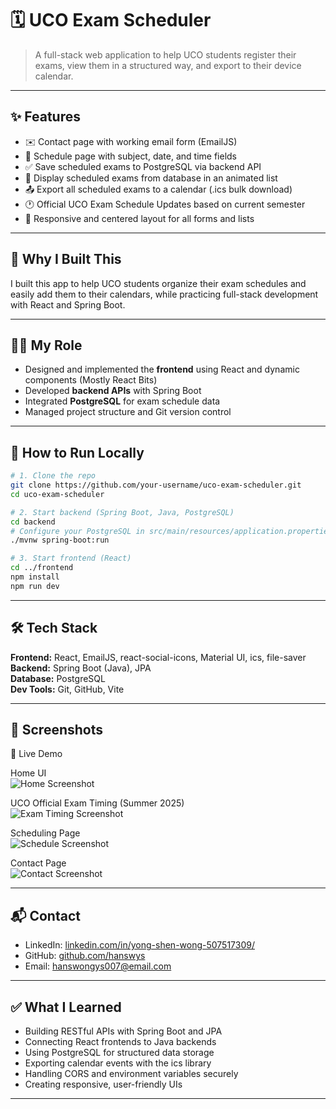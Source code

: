 # 🗓️ UCO Exam Scheduler

> A full-stack web application to help UCO students register their exams, view them in a structured way, and export to their device calendar.

---

## ✨ Features

- ✉️ Contact page with working email form (EmailJS)
- 📄 Schedule page with subject, date, and time fields
- ✅ Save scheduled exams to PostgreSQL via backend API
- 📝 Display scheduled exams from database in an animated list
- 📤 Export all scheduled exams to a calendar (.ics bulk download)
- 🕐 Official UCO Exam Schedule Updates based on current semester
- 🚀 Responsive and centered layout for all forms and lists

---

## 🧠 Why I Built This

I built this app to help UCO students organize their exam schedules and easily add them to their calendars, while practicing full-stack development with React and Spring Boot.

---

## 👨‍💻 My Role

- Designed and implemented the **frontend** using React and dynamic components (Mostly React Bits) 
- Developed **backend APIs** with Spring Boot  
- Integrated **PostgreSQL** for exam schedule data  
- Managed project structure and Git version control

---

## 🚀 How to Run Locally

```bash
# 1. Clone the repo
git clone https://github.com/your-username/uco-exam-scheduler.git
cd uco-exam-scheduler

# 2. Start backend (Spring Boot, Java, PostgreSQL)
cd backend
# Configure your PostgreSQL in src/main/resources/application.properties
./mvnw spring-boot:run

# 3. Start frontend (React)
cd ../frontend
npm install
npm run dev
```

---

## 🛠️ Tech Stack

**Frontend:** React, EmailJS, react-social-icons, Material UI, ics, file-saver  
**Backend:** Spring Boot (Java), JPA  
**Database:** PostgreSQL  
**Dev Tools:** Git, GitHub, Vite

---

## 📸 Screenshots

🚀 Live Demo

Home UI  
![Home Screenshot](https://github.com/user-attachments/assets/93302dfa-8c25-44fc-8e24-37366d3632e5)

UCO Official Exam Timing (Summer 2025)  
![Exam Timing Screenshot](https://github.com/user-attachments/assets/fa7e82a2-b56e-49e1-8bc1-70e72591adb6)

Scheduling Page  
![Schedule Screenshot](https://github.com/user-attachments/assets/dbf1a86f-09f7-4d24-95b7-8be91dc77944)

Contact Page  
![Contact Screenshot](https://github.com/user-attachments/assets/b5f53728-6384-4f72-b838-dfeb04a31e68)

---

## 📬 Contact

- LinkedIn: [linkedin.com/in/yong-shen-wong-507517309/](https://www.linkedin.com/in/yong-shen-wong-507517309/)
- GitHub: [github.com/hanswys](https://github.com/hanswys?tab=repositories)
- Email: hanswongys007@email.com

---

## ✅ What I Learned

- Building RESTful APIs with Spring Boot and JPA
- Connecting React frontends to Java backends
- Using PostgreSQL for structured data storage
- Exporting calendar events with the ics library
- Handling CORS and environment variables securely
- Creating responsive, user-friendly UIs

---
